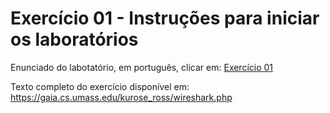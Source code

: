 # Exercício 01 - Instruções para iniciar os laboratórios

Enunciado do labotatório, em português, clicar em: [Exercício 01](intro.md) 


Texto completo do exercício disponível em:  https://gaia.cs.umass.edu/kurose_ross/wireshark.php